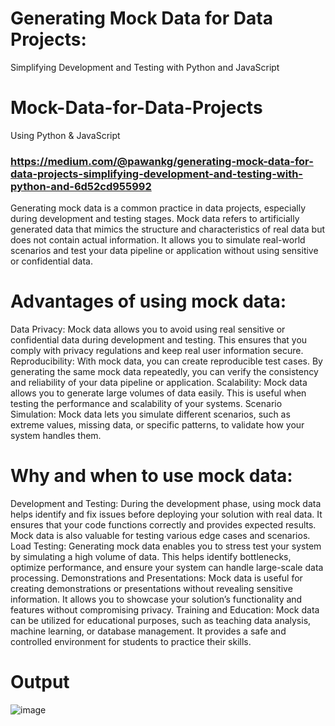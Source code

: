 # Generating Mock Data for Data Projects: 
Simplifying Development and Testing with Python and JavaScript

# Mock-Data-for-Data-Projects
Using Python &amp; JavaScript

### https://medium.com/@pawankg/generating-mock-data-for-data-projects-simplifying-development-and-testing-with-python-and-6d52cd955992
Generating mock data is a common practice in data projects, especially during development and testing stages. Mock data refers to artificially generated data that mimics the structure and characteristics of real data but does not contain actual information. It allows you to simulate real-world scenarios and test your data pipeline or application without using sensitive or confidential data.

# Advantages of using mock data:
Data Privacy: Mock data allows you to avoid using real sensitive or confidential data during development and testing. This ensures that you comply with privacy regulations and keep real user information secure.
Reproducibility: With mock data, you can create reproducible test cases. By generating the same mock data repeatedly, you can verify the consistency and reliability of your data pipeline or application.
Scalability: Mock data allows you to generate large volumes of data easily. This is useful when testing the performance and scalability of your systems.
Scenario Simulation: Mock data lets you simulate different scenarios, such as extreme values, missing data, or specific patterns, to validate how your system handles them.


# Why and when to use mock data:
Development and Testing: During the development phase, using mock data helps identify and fix issues before deploying your solution with real data. It ensures that your code functions correctly and provides expected results. Mock data is also valuable for testing various edge cases and scenarios.
Load Testing: Generating mock data enables you to stress test your system by simulating a high volume of data. This helps identify bottlenecks, optimize performance, and ensure your system can handle large-scale data processing.
Demonstrations and Presentations: Mock data is useful for creating demonstrations or presentations without revealing sensitive information. It allows you to showcase your solution’s functionality and features without compromising privacy.
Training and Education: Mock data can be utilized for educational purposes, such as teaching data analysis, machine learning, or database management. It provides a safe and controlled environment for students to practice their skills.

# Output
![image](https://github.com/pganjhu/Mock-Data-for-Data-Projects/assets/26339809/14e5ed44-9581-4673-a933-af85b1f7d224)

